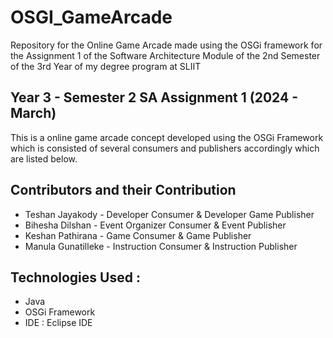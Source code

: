 # OSGI_GameArcade
Repository for the Online Game Arcade made using the OSGi framework for the Assignment 1 of the Software Architecture Module of the 2nd Semester of the 3rd Year of my degree program at SLIIT

<h2>Year 3 - Semester 2 SA Assignment 1 (2024 - March)</h2>
<p> This is a online game arcade concept developed using the OSGi Framework which is consisted of several consumers and publishers accordingly which are listed below. </p>

<h2>Contributors and their Contribution</h2>
<ul>
  <li>Teshan Jayakody - Developer Consumer & Developer Game Publisher</li>
  <li>Bihesha Dilshan - Event Organizer Consumer & Event Publisher</li>
  <li>Keshan Pathirana - Game Consumer & Game Publisher</li>
  <li>Manula Gunatilleke - Instruction Consumer & Instruction Publisher </li>
</ul>

<h2>Technologies Used :</h2>
<ul>
  <li>Java</li>
  <li>OSGi Framework</li>
  <li>IDE : Eclipse IDE</li>
</ul>
